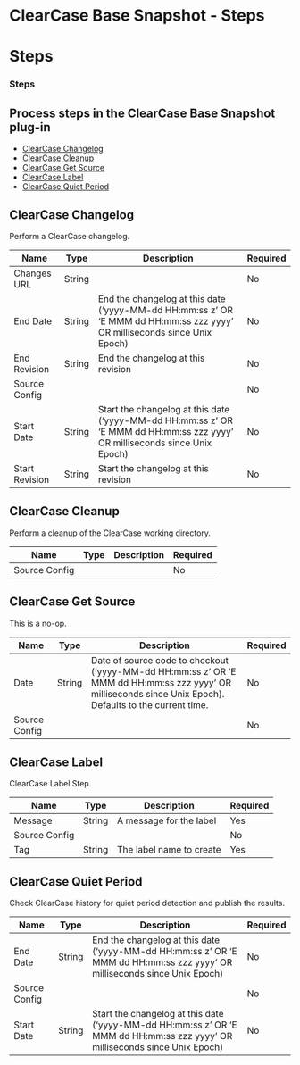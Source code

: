 
ClearCase Base Snapshot - Steps
===============================

# Steps


### Steps




Process steps in the ClearCase Base Snapshot plug-in
----------------------------------------------------

* [ClearCase Changelog](#clearcase_changelog)
* [ClearCase Cleanup](#clearcase_cleanup)
* [ClearCase Get Source](#clearcase_get_source)
* [ClearCase Label](#clearcase_label)
* [ClearCase Quiet Period](#clearcase_quiet_period)


ClearCase Changelog
-------------------

Perform a ClearCase changelog.


| Name | Type | Description                                                                                                          | Required |
| ---- | ---- | -------------------------------------------------------------------------------------------------------------------- | -------- |
| Changes URL | String |  | No |
| End Date | String | End the changelog at this date (‘yyyy-MM-dd HH:mm:ss z’ OR ‘E MMM dd HH:mm:ss zzz yyyy’ OR milliseconds since Unix Epoch) | No |
| End Revision | String | End the changelog at this revision | No |
| Source Config |  |  | No |
| Start Date | String | Start the changelog at this date (‘yyyy-MM-dd HH:mm:ss z’ OR ‘E MMM dd HH:mm:ss zzz yyyy’ OR milliseconds since Unix Epoch) | No |
| Start Revision | String | Start the changelog at this revision | No |

ClearCase Cleanup
-----------------

Perform a cleanup of the ClearCase working directory.


| Name | Type | Description                                                                                                          | Required |
| ---- | ---- | -------------------------------------------------------------------------------------------------------------------- | -------- |
| Source Config |  |  | No |

ClearCase Get Source
--------------------

This is a no-op.


| Name | Type | Description                                                                                                          | Required |
| ---- | ---- | -------------------------------------------------------------------------------------------------------------------- | -------- |
| Date | String | Date of source code to checkout (‘yyyy-MM-dd HH:mm:ss z’ OR ‘E MMM dd HH:mm:ss zzz yyyy’ OR milliseconds since Unix Epoch). Defaults to the current time. | No |
| Source Config |  |  | No |

ClearCase Label
---------------

ClearCase Label Step.


| Name | Type | Description                                                                                                          | Required |
| ---- | ---- | -------------------------------------------------------------------------------------------------------------------- | -------- |
| Message | String | A message for the label | Yes |
| Source Config |  |  | No |
| Tag | String | The label name to create | Yes |

ClearCase Quiet Period
----------------------

Check ClearCase history for quiet period detection and publish the results.


| Name | Type | Description                                                                                                          | Required |
| ---- | ---- | -------------------------------------------------------------------------------------------------------------------- | -------- |
| End Date | String | End the changelog at this date (‘yyyy-MM-dd HH:mm:ss z’ OR ‘E MMM dd HH:mm:ss zzz yyyy’ OR milliseconds since Unix Epoch) | No |
| Source Config |  |  | No |
| Start Date | String | Start the changelog at this date (‘yyyy-MM-dd HH:mm:ss z’ OR ‘E MMM dd HH:mm:ss zzz yyyy’ OR milliseconds since Unix Epoch) | No |


